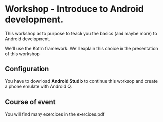 # Workshop - Introduce to Android development.

This workshop as to purpose to teach you the basics (and maybe more) to Android development.

We'll use the Kotlin framework. We'll explain this choice in the presentation of this workshop

## Configuration

You have to download **Android Studio** to continue this worksop and create a phone emulate with Android Q.

## Course of event

You will find many exercices in the exercices.pdf
